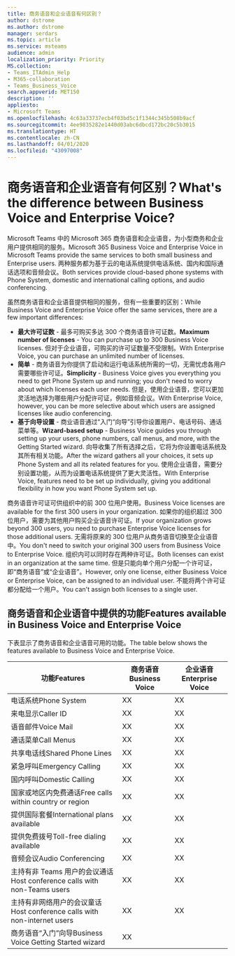 ```yaml
---
title: 商务语音和企业语音有何区别？
author: dstrome
ms.author: dstrome
manager: serdars
ms.topic: article
ms.service: msteams
audience: admin
localization_priority: Priority
MS.collection:
- Teams_ITAdmin_Help
- M365-collaboration
- Teams_Business_Voice
search.appverid: MET150
description: ''
appliesto:
- Microsoft Teams
ms.openlocfilehash: 4c63a33737ecb4f03bd5c1f1344c345b508b9acf
ms.sourcegitcommit: 4ee9835282e1440d03abc6dbcd172bc20c5b3015
ms.translationtype: HT
ms.contentlocale: zh-CN
ms.lasthandoff: 04/01/2020
ms.locfileid: "43097008"
---
```

# <a name="whats-the-difference-between-business-voice-and-enterprise-voice"></a><span data-ttu-id="3c478-102">商务语音和企业语音有何区别？</span><span class="sxs-lookup"><span data-stu-id="3c478-102">What's the difference between Business Voice and Enterprise Voice?</span></span>

<span data-ttu-id="3c478-103">Microsoft Teams 中的 Microsoft 365 商务语音和企业语音，为小型商务和企业用户提供相同的服务。</span><span class="sxs-lookup"><span data-stu-id="3c478-103">Microsoft 365 Business Voice and Enterprise Voice in Microsoft Teams provide the same services to both small business and Enterprise users.</span></span> <span data-ttu-id="3c478-104">两种服务都为基于云的电话系统提供电话系统、国内和国际通话选项和音频会议。</span><span class="sxs-lookup"><span data-stu-id="3c478-104">Both services provide cloud-based phone systems with Phone System, domestic and international calling options, and audio conferencing.</span></span>

<span data-ttu-id="3c478-105">虽然商务语音和企业语音提供相同的服务，但有一些重要的区别：</span><span class="sxs-lookup"><span data-stu-id="3c478-105">While Business Voice and Enterprise Voice offer the same services, there are a few important differences:</span></span>

- <span data-ttu-id="3c478-106">**最大许可证数** - 最多可购买多达 300 个商务语音许可证数。</span><span class="sxs-lookup"><span data-stu-id="3c478-106">**Maximum number of licenses** - You can purchase up to 300 Business Voice licenses.</span></span> <span data-ttu-id="3c478-107">但对于企业语音，可购买的许可证数量不受限制。</span><span class="sxs-lookup"><span data-stu-id="3c478-107">With Enterprise Voice, you can purchase an unlimited number of licenses.</span></span>
- <span data-ttu-id="3c478-108">**简单** - 商务语音为你提供了启动和运行电话系统所需的一切，无需忧虑各用户需要哪些许可证。</span><span class="sxs-lookup"><span data-stu-id="3c478-108">**Simplicity** - Business Voice gives you everything you need to get Phone System up and running; you don't need to worry about which licenses each user needs.</span></span> <span data-ttu-id="3c478-109">但是，使用企业语音，您可以更加灵活地选择为哪些用户分配许可证，例如音频会议。</span><span class="sxs-lookup"><span data-stu-id="3c478-109">With Enterprise Voice, however, you can be more selective about which users are assigned licenses like audio conferencing.</span></span>
- <span data-ttu-id="3c478-110">**基于向导设置** - 商业语音通过“入门“向导”引导你设置用户、电话号码、通话菜单等。</span><span class="sxs-lookup"><span data-stu-id="3c478-110">**Wizard-based setup** - Business Voice guides you through setting up your users, phone numbers, call menus, and more, with the Getting Started wizard.</span></span> <span data-ttu-id="3c478-111">向导收集了所有选择之后，它将为你设置电话系统及其所有相关功能。</span><span class="sxs-lookup"><span data-stu-id="3c478-111">After the wizard gathers all your choices, it sets up Phone System and all its related features for you.</span></span> <span data-ttu-id="3c478-112">使用企业语音，需要分别设置功能，从而为设置电话系统提供了更大灵活性。</span><span class="sxs-lookup"><span data-stu-id="3c478-112">With Enterprise Voice, features need to be set up individually, giving you additional flexibility in how you want Phone System set up.</span></span>

<span data-ttu-id="3c478-113">商务语音许可证可供组织中的前 300 位用户使用。</span><span class="sxs-lookup"><span data-stu-id="3c478-113">Business Voice licenses are available for the first 300 users in your organization.</span></span> <span data-ttu-id="3c478-114">如果你的组织超过 300 位用户，需要为其他用户购买企业语音许可证。</span><span class="sxs-lookup"><span data-stu-id="3c478-114">If your organization grows beyond 300 users, you need to purchase Enterprise Voice licenses for those additional users.</span></span> <span data-ttu-id="3c478-115">无需将原来的 300 位用户从商务语音切换至企业语音中。</span><span class="sxs-lookup"><span data-stu-id="3c478-115">You don't need to switch your original 300 users from Business Voice to Enterprise Voice.</span></span> <span data-ttu-id="3c478-116">组织内可以同时存在两种许可证。</span><span class="sxs-lookup"><span data-stu-id="3c478-116">Both licenses can exist in an organization at the same time.</span></span> <span data-ttu-id="3c478-117">但是只能向单个用户分配一个许可证，即“商务语音”或“企业语音”。</span><span class="sxs-lookup"><span data-stu-id="3c478-117">However, only one license, either Business Voice or Enterprise Voice, can be assigned to an individual user.</span></span> <span data-ttu-id="3c478-118">不能将两个许可证都分配给一个用户。</span><span class="sxs-lookup"><span data-stu-id="3c478-118">You can't assign both licenses to a single user.</span></span>

## <a name="features-available-in-business-voice-and-enterprise-voice"></a><span data-ttu-id="3c478-119">商务语音和企业语音中提供的功能</span><span class="sxs-lookup"><span data-stu-id="3c478-119">Features available in Business Voice and Enterprise Voice</span></span>

<span data-ttu-id="3c478-120">下表显示了商务语音和企业语音可用的功能。</span><span class="sxs-lookup"><span data-stu-id="3c478-120">The table below shows the features available to Business Voice and Enterprise Voice.</span></span>

|  <span data-ttu-id="3c478-121">功能</span><span class="sxs-lookup"><span data-stu-id="3c478-121">Features</span></span>                                                            | <span data-ttu-id="3c478-122">商务语音</span><span class="sxs-lookup"><span data-stu-id="3c478-122">Business Voice</span></span> | <span data-ttu-id="3c478-123">企业语音</span><span class="sxs-lookup"><span data-stu-id="3c478-123">Enterprise Voice</span></span>  |
|----------------------------------------------------------------------|----------------|-------------------|
| <span data-ttu-id="3c478-124">电话系统</span><span class="sxs-lookup"><span data-stu-id="3c478-124">Phone System</span></span>               | <span data-ttu-id="3c478-125">X</span><span class="sxs-lookup"><span data-stu-id="3c478-125">X</span></span>              | <span data-ttu-id="3c478-126">X</span><span class="sxs-lookup"><span data-stu-id="3c478-126">X</span></span>                 |
| <span data-ttu-id="3c478-127">来电显示</span><span class="sxs-lookup"><span data-stu-id="3c478-127">Caller ID</span></span>                                                            | <span data-ttu-id="3c478-128">X</span><span class="sxs-lookup"><span data-stu-id="3c478-128">X</span></span>              | <span data-ttu-id="3c478-129">X</span><span class="sxs-lookup"><span data-stu-id="3c478-129">X</span></span>                 |
| <span data-ttu-id="3c478-130">语音邮件</span><span class="sxs-lookup"><span data-stu-id="3c478-130">Voice Mail</span></span>                                                           | <span data-ttu-id="3c478-131">X</span><span class="sxs-lookup"><span data-stu-id="3c478-131">X</span></span>              | <span data-ttu-id="3c478-132">X</span><span class="sxs-lookup"><span data-stu-id="3c478-132">X</span></span>                 |
| <span data-ttu-id="3c478-133">通话菜单</span><span class="sxs-lookup"><span data-stu-id="3c478-133">Call Menus</span></span>                                                           | <span data-ttu-id="3c478-134">X</span><span class="sxs-lookup"><span data-stu-id="3c478-134">X</span></span>              | <span data-ttu-id="3c478-135">X</span><span class="sxs-lookup"><span data-stu-id="3c478-135">X</span></span>                 |
| <span data-ttu-id="3c478-136">共享电话线</span><span class="sxs-lookup"><span data-stu-id="3c478-136">Shared Phone Lines</span></span>                                                   | <span data-ttu-id="3c478-137">X</span><span class="sxs-lookup"><span data-stu-id="3c478-137">X</span></span>              | <span data-ttu-id="3c478-138">X</span><span class="sxs-lookup"><span data-stu-id="3c478-138">X</span></span>                 |
| <span data-ttu-id="3c478-139">紧急呼叫</span><span class="sxs-lookup"><span data-stu-id="3c478-139">Emergency Calling</span></span>                                                    | <span data-ttu-id="3c478-140">X</span><span class="sxs-lookup"><span data-stu-id="3c478-140">X</span></span>              | <span data-ttu-id="3c478-141">X</span><span class="sxs-lookup"><span data-stu-id="3c478-141">X</span></span>                 |
| <span data-ttu-id="3c478-142">国内呼叫</span><span class="sxs-lookup"><span data-stu-id="3c478-142">Domestic Calling</span></span>                    | <span data-ttu-id="3c478-143">X</span><span class="sxs-lookup"><span data-stu-id="3c478-143">X</span></span>              | <span data-ttu-id="3c478-144">X</span><span class="sxs-lookup"><span data-stu-id="3c478-144">X</span></span>                 |
| <span data-ttu-id="3c478-145">国家或地区内免费通话</span><span class="sxs-lookup"><span data-stu-id="3c478-145">Free calls within country or region</span></span>                                  | <span data-ttu-id="3c478-146">X</span><span class="sxs-lookup"><span data-stu-id="3c478-146">X</span></span>              | <span data-ttu-id="3c478-147">X</span><span class="sxs-lookup"><span data-stu-id="3c478-147">X</span></span>                 |
| <span data-ttu-id="3c478-148">提供国际套餐</span><span class="sxs-lookup"><span data-stu-id="3c478-148">International plans available</span></span>                                        | <span data-ttu-id="3c478-149">X</span><span class="sxs-lookup"><span data-stu-id="3c478-149">X</span></span>              | <span data-ttu-id="3c478-150">X</span><span class="sxs-lookup"><span data-stu-id="3c478-150">X</span></span>                 |
| <span data-ttu-id="3c478-151">提供免费拨号</span><span class="sxs-lookup"><span data-stu-id="3c478-151">Toll-free dialing available</span></span>                                          | <span data-ttu-id="3c478-152">X</span><span class="sxs-lookup"><span data-stu-id="3c478-152">X</span></span>              | <span data-ttu-id="3c478-153">X</span><span class="sxs-lookup"><span data-stu-id="3c478-153">X</span></span>                 |
| <span data-ttu-id="3c478-154">音频会议</span><span class="sxs-lookup"><span data-stu-id="3c478-154">Audio Conferencing</span></span>           | <span data-ttu-id="3c478-155">X</span><span class="sxs-lookup"><span data-stu-id="3c478-155">X</span></span>              | <span data-ttu-id="3c478-156">X</span><span class="sxs-lookup"><span data-stu-id="3c478-156">X</span></span>                 |
| <span data-ttu-id="3c478-157">主持有非 Teams 用户的会议通话</span><span class="sxs-lookup"><span data-stu-id="3c478-157">Host conference calls with non-Teams users</span></span>                           | <span data-ttu-id="3c478-158">X</span><span class="sxs-lookup"><span data-stu-id="3c478-158">X</span></span>              | <span data-ttu-id="3c478-159">X</span><span class="sxs-lookup"><span data-stu-id="3c478-159">X</span></span>                 |
| <span data-ttu-id="3c478-160">主持有非网络用户的会议童话</span><span class="sxs-lookup"><span data-stu-id="3c478-160">Host conference calls with non-internet users</span></span>                        | <span data-ttu-id="3c478-161">X</span><span class="sxs-lookup"><span data-stu-id="3c478-161">X</span></span>              | <span data-ttu-id="3c478-162">X</span><span class="sxs-lookup"><span data-stu-id="3c478-162">X</span></span>                 |
| <span data-ttu-id="3c478-163">商务语音“入门”向导</span><span class="sxs-lookup"><span data-stu-id="3c478-163">Business Voice Getting Started wizard</span></span>  | <span data-ttu-id="3c478-164">X</span><span class="sxs-lookup"><span data-stu-id="3c478-164">X</span></span>              |                   |
